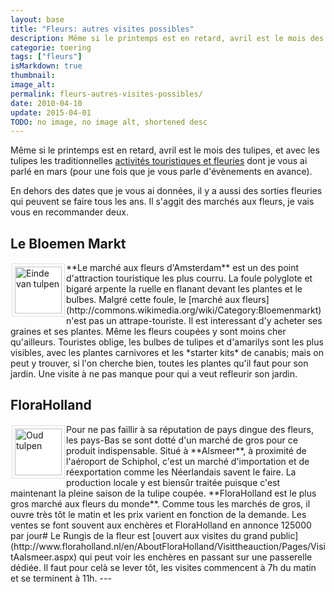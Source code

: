 ```yaml
---
layout: base
title: "Fleurs: autres visites possibles"
description: Même si le printemps est en retard, avril est le mois des tulipes, et avec les tulipes les traditionnelles activités touristiques et fleuries dont je vous ai 
categorie: toering
tags: ["fleurs"]
isMarkdown: true
thumbnail: 
image_alt: 
permalink: fleurs-autres-visites-possibles/
date: 2010-04-10
update: 2015-04-01
TODO: no image, no image alt, shortened desc
---
```


Même si le printemps est en retard, avril est le mois des tulipes, et avec les tulipes les traditionnelles [activités touristiques et fleuries](/les-fleurs-du-printemps) dont je vous ai parlé en mars (pour une fois que je vous parle d'évènements en avance). 

En dehors des dates que je vous ai données, il y a aussi des sorties fleuries qui peuvent se faire tous les ans. Il s'aggit des marchés aux fleurs, je vais vous en recommander deux.

## Le Bloemen Markt
<!-- HTML -->
<p style="float: left; padding: 4px 4px 4px 4px; border: 1px solid #ddd; background: #fff; margin: 2px;"><a href="http://www.flickr.com/photos/13274211@N00/3258338473/" title="Einde van tulpen"><img src="http://farm4.static.flickr.com/3311/3258338473_62f1c2fb18_t.jpg" width="75" height="75" alt="Einde van tulpen" /></a></p>
<!-- / HTML -->
**Le marché aux fleurs d'Amsterdam** est un des point d'attraction touristique les plus courru. La foule polyglote et bigaré arpente la ruelle en flanant devant les plantes et le bulbes. Malgré cette foule, le [marché aux fleurs](http://commons.wikimedia.org/wiki/Category:Bloemenmarkt) n'est pas un attrape-touriste. Il est interessant d'y acheter ses graines et ses plantes. Même les fleurs coupées y sont moins cher qu'ailleurs. Touristes oblige, les bulbes de tulipes et d'amarilys sont les plus visibles, avec les plantes carnivores et les *starter kits* de canabis; mais on peut y trouver, si l'on cherche bien, toutes les plantes qu'il faut pour son jardin. Une visite à ne pas manque pour qui a veut refleurir son jardin.

<!-- HTML -->
<div style="clear:both;"></div>
<!-- / HTML -->

## FloraHolland
<!-- HTML -->
<p style="float: left; padding: 4px 4px 4px 4px; border: 1px solid #ddd; background: #fff; margin: 2px;"><a href="http://www.flickr.com/photos/13274211@N00/438423918/" title="Oud tulpen"><img src="http://farm1.static.flickr.com/175/438423918_8797f4a369_t.jpg" width="75" height="75" alt="Oud tulpen" /></a></p>
<!-- / HTML -->
Pour ne pas faillir à sa réputation de pays dingue des fleurs, les pays-Bas se sont dotté d'un marché de gros pour ce produit indispensable. Situé à **Alsmeer**, à proximité de l'aéroport de Schiphol, c'est un marché d'importation et de réexportation comme les Néerlandais savent le faire. La production locale y est biensûr traitée puisque c'est maintenant la pleine saison de la tulipe coupée. **FloraHolland est le plus gros marché aux fleurs du monde**. Comme tous les marchés de gros, il ouvre très tôt le matin et les prix varient en fonction de la demande. Les ventes se font souvent aux enchères et FloraHolland en annonce 125000 par jour# Le Rungis de la fleur est [ouvert aux visites du grand public](http://www.floraholland.nl/en/AboutFloraHolland/Visittheauction/Pages/VisitAalsmeer.aspx) qui peut voir les enchères en passant sur une passerelle dédiée. Il faut pour celà se lever tôt, les visites commencent à 7h du matin et se terminent à 11h.
---